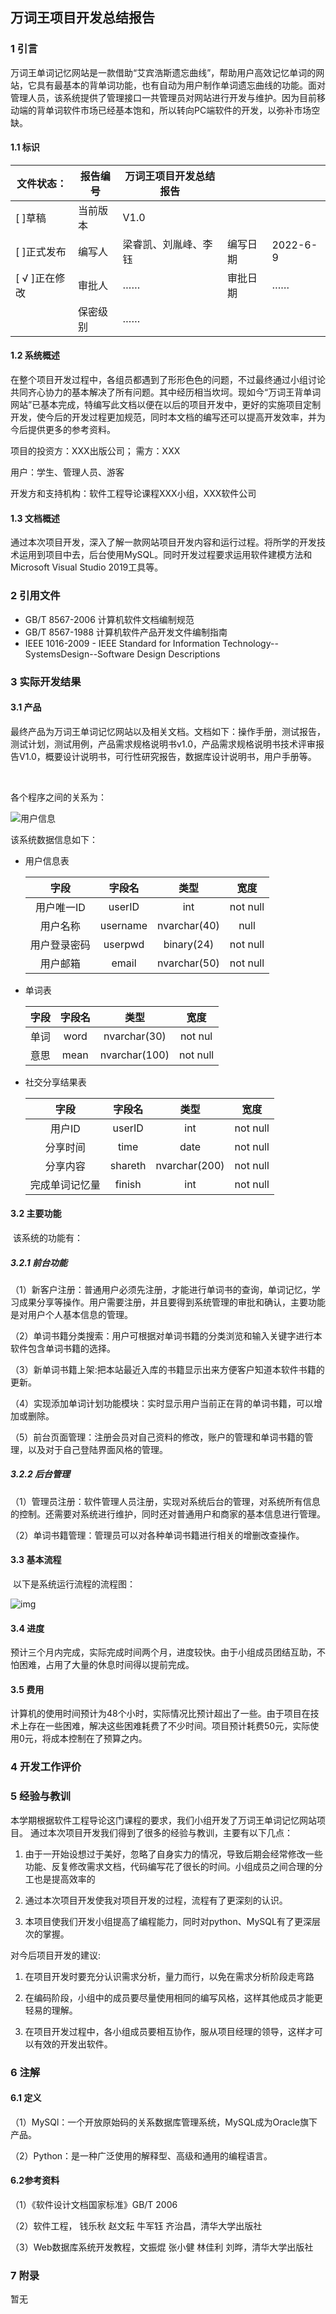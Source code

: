 ## 万词王项目开发总结报告

### 1	引言

​		万词王单词记忆网站是一款借助“艾宾浩斯遗忘曲线”，帮助用户高效记忆单词的网站，它具有最基本的背单词功能，也有自动为用户制作单词遗忘曲线的功能。面对管理人员，该系统提供了管理接口一共管理员对网站进行开发与维护。因为目前移动端的背单词软件市场已经基本饱和，所以转向PC端软件的开发，以弥补市场空缺。

#### 1.1	标识

| 文件状态：     | 报告编号 | 万词王项目开发总结报告 |          |          |
| -------------- | -------- | ---------------------- | -------- | -------- |
| [    ]草稿     | 当前版本 | V1.0                   |          |          |
| [    ]正式发布 | 编写人   | 梁睿凯、刘胤峰、李钰   | 编写日期 | 2022-6-9 |
| [ √ ]正在修改  | 审批人   | ……                     | 审批日期 | ……       |
|                | 保密级别 | ……                     |          |          |

#### 1.2	系统概述

​		在整个项目开发过程中，各组员都遇到了形形色色的问题，不过最终通过小组讨论共同齐心协力的基本解决了所有问题。其中经历相当坎坷。现如今“万词王背单词网站”已基本完成，特编写此文档以便在以后的项目开发中，更好的实施项目定制开发，使今后的开发过程更加规范，同时本文档的编写还可以提高开发效率，并为今后提供更多的参考资料。

项目的投资方：XXX出版公司； 需方：XXX

用户：学生、管理人员、游客

开发方和支持机构：软件工程导论课程XXX小组，XXX软件公司

#### 1.3	文档概述

​		通过本次项目开发，深入了解一款网站项目开发内容和运行过程。将所学的开发技术运用到项目中去，后台使用MySQL。同时开发过程要求运用软件建模方法和Microsoft Visual Studio 2019工具等。

### 2	引用文件

- GB/T 8567-2006 计算机软件文档编制规范
- GB/T 8567-1988 计算机软件产品开发文件编制指南
- IEEE 1016-2009 - IEEE Standard for Information Technology--SystemsDesign--Software Design Descriptions

### 3    实际开发结果

#### 3.1 产品

​		最终产品为万词王单词记忆网站以及相关文档。文档如下：操作手册，测试报告，测试计划，测试用例，产品需求规格说明书v1.0，产品需求规格说明书技术评审报告V1.0，概要设计说明书，可行性研究报告，数据库设计说明书，用户手册等。

​	

各个程序之间的关系为：

![用户信息](https://github.com/liangrk5/SE-course-project/raw/main/report/lab14/img/1.png)



该系统数据信息如下：

- 用户信息表

  |     字段     |  字段名  |     类型     |   宽度   |
  | :----------: | :------: | :----------: | :------: |
  |  用户唯一ID  |  userID  |     int      | not null |
  |   用户名称   | username | nvarchar(40) |   null   |
  | 用户登录密码 | userpwd  |  binary(24)  | not null |
  |   用户邮箱   |  email   | nvarchar(50) | not null |

- 单词表

  | 字段 | 字段名 |     类型      |   宽度   |
  | :--: | :----: | :-----------: | :------: |
  | 单词 |  word  | nvarchar(30)  | not nul  |
  | 意思 |  mean  | nvarchar(100) | not null |

- 社交分享结果表

  |      字段      | 字段名  |     类型      |   宽度   |
  | :------------: | :-----: | :-----------: | :------: |
  |     用户ID     | userID  |      int      | not null |
  |    分享时间    |  time   |     date      | not null |
  |    分享内容    | shareth | nvarchar(200) | not null |
  | 完成单词记忆量 | finish  |      int      | not null |



#### 3.2 主要功能

​		该系统的功能有：

##### 3.2.1 前台功能

（1）新客户注册：普通用户必须先注册，才能进行单词书的查询，单词记忆，学习成果分享等操作。用户需要注册，并且要得到系统管理的审批和确认，主要功能是对用户个人基本信息的管理。

（2）单词书籍分类搜索：用户可根据对单词书籍的分类浏览和输入关键字进行本软件包含单词书籍的选择。

（3）新单词书籍上架:把本站最近入库的书籍显示出来方便客户知道本软件书籍的更新。

（4）实现添加单词计划功能模块：实时显示用户当前正在背的单词书籍，可以增加或删除。

（5）前台页面管理：注册会员对自己资料的修改，账户的管理和单词书籍的管理，以及对于自己登陆界面风格的管理。



##### 3.2.2 后台管理

（1）管理员注册：软件管理人员注册，实现对系统后台的管理，对系统所有信息的控制。还需要对系统进行维护，同时还对普通用户和商家的基本信息进行管理。

（2）单词书籍管理：管理员可以对各种单词书籍进行相关的增删改查操作。



#### 3.3 基本流程

​		以下是系统运行流程的流程图：

![img](https://raw.githubusercontent.com/liangrk5/SE-course-project/main/report/lab9/img/%E6%B4%BB%E5%8A%A8%E5%9B%BE1.png)



#### 3.4 进度

​		预计三个月内完成，实际完成时间两个月，进度较快。由于小组成员团结互助，不怕困难，占用了大量的休息时间得以提前完成。



#### 3.5 费用 

​		计算机的使用时间预计为48个小时，实际情况比预计超出了一些。由于项目在技术上存在一些困难，解决这些困难耗费了不少时间。项目预计耗费50元，实际使用0元，将成本控制在了预算之内。

### 4	开发工作评价

### 5	经验与教训

​		本学期根据软件工程导论这门课程的要求，我们小组开发了万词王单词记忆网站项目。 通过本次项目开发我们得到了很多的经验与教训，主要有以下几点： 

1. 由于一开始设想过于美好，忽略了自身实力的情况，导致后期会经常修改一些功能、反复修改需求文档，代码编写花了很长的时间。小组成员之间合理的分工也是提高效率的

2. 通过本次项目开发使我对项目开发的过程，流程有了更深刻的认识。

3. 本项目使我们开发小组提高了编程能力，同时对python、MySQL有了更深层次的掌握。

对今后项目开发的建议:

1. 在项目开发时要充分认识需求分析，量力而行，以免在需求分析阶段走弯路

2. 在编码阶段，小组中的成员要尽量使用相同的编写风格，这样其他成员才能更轻易的理解。 

3. 在项目开发过程中，各小组成员要相互协作，服从项目经理的领导，这样才可以有效的开发出软件。

### 6	注解

#### 6.1	定义

（1）MySQl：一个开放原始码的关系数据库管理系统，MySQL成为Oracle旗下产品。

（2）Python：是一种广泛使用的解释型、高级和通用的编程语言。

#### 6.2参考资料

（1）《软件设计文档国家标准》GB/T 2006 

（2）软件工程， 钱乐秋 赵文耘 牛军钰 齐治昌，清华大学出版社

（3）Web数据库系统开发教程，文振焜 张小健 林佳利 刘晔，清华大学出版社

### 7	附录

暂无
